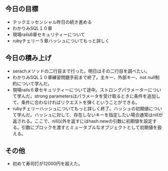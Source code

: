 ## 今日の目標
- テックエッセンシャル昨日の続き進める
- わかりみSQL１０章
- 現場rails6章セキュリティーについて
- rubyチェリー５章ハッシュについてもっと詳しく

## 今日の積み上げ
- serachメソッドの二行目まで行った。明日はその二行目を調べたい。
- わかりみSQL１０章練習問題手前まで終了。主キー、外部キー、not null制約について学んだ。
- 現場rails６章セキュリティーについて途中。ストロングパラメーターについて学んだ。strong parametersはパラメータを受け取るときに条件を追加して、条件に合わなければリクエストを弾くということができる。
- rubyチェリーハッシュについてもっと詳しく終了。ハッシュの初期値について学んだ。ハッシュに対して、存在しないキーを指定したい場合通常はnillが返される。ここで、nill以外を返すにはhash.newの引数に初期値を設定する。引数にブロックを渡すとミュータブルなオブジェクトとして初期値を扱える。

## その他
- 初めて寿司打が12000円を超えた。